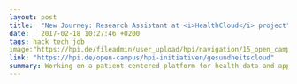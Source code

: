 ```yaml
---
layout: post
title:  "New Journey: Research Assistant at <i>HealthCloud</i> project"
date:   2017-02-18 10:27:46 +0200
tags: hack tech job
image:"https://hpi.de/fileadmin/user_upload/hpi/navigation/15_open_campus/gesundheitscloud/gesundheitscloud_datenfluss_kontrolle.jpg"
link: "https://hpi.de/open-campus/hpi-initiativen/gesundheitscloud"
summary: Working on a patient-centered platform for health data and applications based on it
---
```

